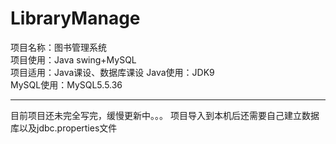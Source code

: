 # LibraryManage
项目名称：图书管理系统<br>
项目使用：Java swing+MySQL<br>
项目适用：Java课设、数据库课设
Java使用：JDK9<br>
MySQL使用：MySQL5.5.36<br>
***
目前项目还未完全写完，缓慢更新中。。。
项目导入到本机后还需要自己建立数据库以及jdbc.properties文件
